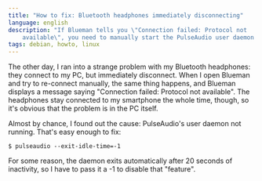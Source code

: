```yaml
---
title: "How to fix: Bluetooth headphones immediately disconnecting"
language: english
description: "If Blueman tells you \"Connection failed: Protocol not
    available\", you need to manually start the PulseAudio user daemon."
tags: debian, howto, linux
---
```


The other day, I ran into a strange problem with my Bluetooth headphones: they
connect to my PC, but immediately disconnect. When I open Blueman and try to
re-connect manually, the same thing happens, and Blueman displays a message
saying "Connection failed: Protocol not available". The headphones stay
connected to my smartphone the whole time, though, so it's obvious that the
problem is in the PC itself.

Almost by chance, I found out the cause: PulseAudio's user daemon not running.
That's easy enough to fix:

```
$ pulseaudio --exit-idle-time=-1
```

For some reason, the daemon exits automatically after 20 seconds of inactivity,
so I have to pass it a -1 to disable that "feature".
